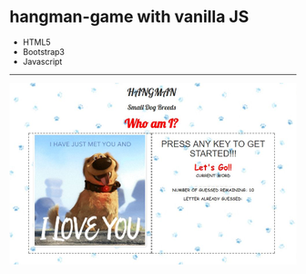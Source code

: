 # hangman-game with vanilla JS 
- HTML5
- Bootstrap3
- Javascript
---
![apppic](assets/images/apppic.jpg)